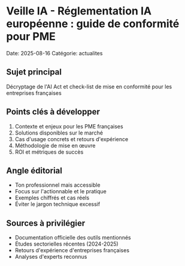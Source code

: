 # Veille IA - Réglementation IA européenne : guide de conformité pour PME

Date: 2025-08-16
Catégorie: actualites

## Sujet principal
Décryptage de l'AI Act et check-list de mise en conformité pour les entreprises françaises

## Points clés à développer
1. Contexte et enjeux pour les PME françaises
2. Solutions disponibles sur le marché
3. Cas d'usage concrets et retours d'expérience
4. Méthodologie de mise en œuvre
5. ROI et métriques de succès

## Angle éditorial
- Ton professionnel mais accessible
- Focus sur l'actionnable et le pratique
- Exemples chiffrés et cas réels
- Éviter le jargon technique excessif

## Sources à privilégier
- Documentation officielle des outils mentionnés
- Études sectorielles récentes (2024-2025)
- Retours d'expérience d'entreprises françaises
- Analyses d'experts reconnus
